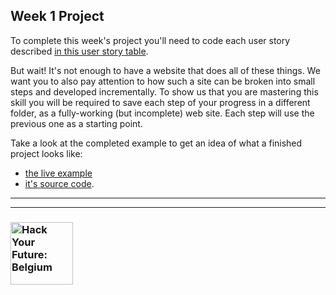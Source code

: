 ## Week 1 Project

To complete this week's project you'll need to code each user story described [in this user story table](https://be-hacking-hyf.github.io/HTML-CSS-GitHub/homework/week-1-project/).

But wait! It's not enough to have a website that does all of these things.  We want you to also pay attention to how such a site can be broken into small steps and developed incrementally.  To show us that you are mastering this skill you will be required to save each step of your progress in a different folder, as a fully-working (but incomplete) web site. Each step will use the previous one as a starting point.

Take a look at the completed example to get an idea of what a finished project looks like:
* [the live example](https://be-hacking-hyf.github.io/HTML-CSS-GitHub/study-code/example-project-feedback-form/)
* [it's source code](https://github.com/be-hacking-hyf/HTML-CSS-GitHub/tree/master/study-code/example-project-feedback-form).


---
---
### <a href="https://hackyourfuture.be" target="_blank"><img src="https://user-images.githubusercontent.com/18554853/63941625-4c7c3d00-ca6c-11e9-9a76-8d5e3632fe70.jpg" width="100" height="100" alt="Hack Your Future: Belgium"></img></a>
